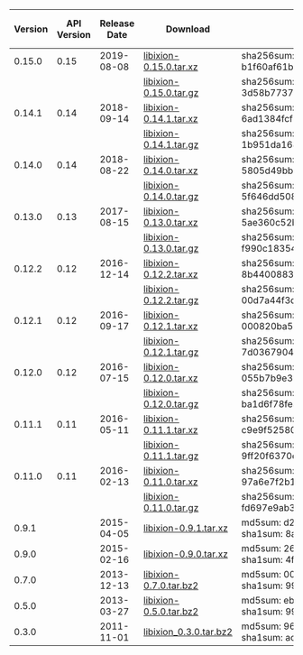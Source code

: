 

| Version | API Version | Release Date | Download | Check Sum | File Size (bytes) |
|---------|-------------|--------------|----------|-----------|-------------------|
| 0.15.0 | 0.15   | 2019-08-08 | [libixion-0.15.0.tar.xz](http://kohei.us/files/ixion/src/libixion-0.15.0.tar.xz) | sha256sum: b1f60af61be875e3bfa7ad18203a6c8ccdeb9922a531e196029fc42fbfa0b9e6 | 447388 |
|        |        |            | [libixion-0.15.0.tar.gz](http://kohei.us/files/ixion/src/libixion-0.15.0.tar.gz) | sha256sum: 3d58b77373f9c5d56b11f2b9b07996a5b5b55bec7c2ede74c67d0885b6263dd0 | 691668 |
| 0.14.1 | 0.14   | 2018-09-14 | [libixion-0.14.1.tar.xz](http://kohei.us/files/ixion/src/libixion-0.14.1.tar.xz) | sha256sum: 6ad1384fcf813083c6d981a16b2643c953f9bac4c2caf1ed1682921d9b69ed91 | 452249 |
|        |        |            | [libixion-0.14.1.tar.gz](http://kohei.us/files/ixion/src/libixion-0.14.1.tar.gz) | sha256sum: 1b951da168cd55d22f59b28e66e0606c9a6bfe18ef637cb9ef81d146559f74e1 | 578708 |
| 0.14.0 | 0.14   | 2018-08-22 | [libixion-0.14.0.tar.xz](http://kohei.us/files/ixion/src/libixion-0.14.0.tar.xz) | sha256sum: 5805d49bb110e53eeb4224cdbcbcdba91928315dcb5672af8f90942ad34afe5e | 427100 |
|        |        |            | [libixion-0.14.0.tar.gz](http://kohei.us/files/ixion/src/libixion-0.14.0.tar.gz) | sha256sum: 5f646dd5089700093be157ff71698e276df9512afb4806954094a936f80ca9d1 | 662646 |
| 0.13.0 | 0.13   | 2017-08-15 | [libixion-0.13.0.tar.xz](http://kohei.us/files/ixion/src/libixion-0.13.0.tar.xz) | sha256sum: 5ae360c52ba2d17c4abf5ae21fa947f75925459e085acef5972395f77333c7e5 | 413756 |
|        |        |            | [libixion-0.13.0.tar.gz](http://kohei.us/files/ixion/src/libixion-0.13.0.tar.gz) | sha256sum: f990c18354a5aaa7e2a99a38c44f37f8169aa86a54bf285be26e21453fae3b8b | 636751 |
| 0.12.2 | 0.12   | 2016-12-14 | [libixion-0.12.2.tar.xz](http://kohei.us/files/ixion/src/libixion-0.12.2.tar.xz) | sha256sum: 8b44008836bb4e1a3dff4d3e40afec6c73037e3518e72cc85b5cc675fbc2daae | 407280 |
|        |        |            | [libixion-0.12.2.tar.gz](http://kohei.us/files/ixion/src/libixion-0.12.2.tar.gz) | sha256sum: 00d7a44f3d8266fd7da46ceb336288f77fc57bdd95402bdc9bb95f1dcb883baf | 627147 |
| 0.12.1 | 0.12   | 2016-09-17 | [libixion-0.12.1.tar.xz](http://kohei.us/files/ixion/src/libixion-0.12.1.tar.xz) | sha256sum: 000820ba51109ec21cbdb7ea83c1fdb0acbcfeb55b4a6a80fe02b71d45c587c2 | 406300 |
|        |        |            | [libixion-0.12.1.tar.gz](http://kohei.us/files/ixion/src/libixion-0.12.1.tar.gz) | sha256sum: 7d03679041f291456052ccff8710f591b955a8ca53bc1670df10f8741274775d | 628577 |
| 0.12.0 | 0.12   | 2016-07-15 | [libixion-0.12.0.tar.xz](http://kohei.us/files/ixion/src/libixion-0.12.0.tar.xz) | sha256sum: 055b7b9e31663f0acb7f249d68ca08e480f8f5d43ef5e4bd57b2fb04242307b0 | 393284 |
|        |        |            | [libixion-0.12.0.tar.gz](http://kohei.us/files/ixion/src/libixion-0.12.0.tar.gz) | sha256sum: ba1d6f78fe3f302723d286ffe1ec25571b7983a360184c66a88782177fe3496e | 601525 |
| 0.11.1 | 0.11   | 2016-05-11 | [libixion-0.11.1.tar.xz](http://kohei.us/files/ixion/src/libixion-0.11.1.tar.xz) | sha256sum: c9e9f52580d618fa969fc0293f55af21a9c74bfb802e655c6bf239202f95bede | 366660 |
|        |        |            | [libixion-0.11.1.tar.gz](http://kohei.us/files/ixion/src/libixion-0.11.1.tar.gz) | sha256sum: 9ff20f6370e6f1e86a67d4159123195a875b11f7332b0cf9373ba98c57953916 | 568876 |
| 0.11.0 | 0.11   | 2016-02-13 | [libixion-0.11.0.tar.xz](http://kohei.us/files/ixion/src/libixion-0.11.0.tar.xz) | sha256sum: 97a6e7f2b1fcbff69e76fe4e1df62f1cfcc353820472991e37de00aacb024293 | 365652 |
|        |        |            | [libixion-0.11.0.tar.gz](http://kohei.us/files/ixion/src/libixion-0.11.0.tar.gz) | sha256sum: fd697e9ab334bb1cf0161fab25f46bbbcf517248de9bbc1f684d9854b9b287c0 | 567644 |
| 0.9.1  |        | 2015-04-05 | [libixion-0.9.1.tar.xz](http://kohei.us/files/ixion/src/libixion-0.9.1.tar.xz) | md5sum: d292f6d62847f2305178459390842eac<br/>sha1sum: 8ae071e7e89784933caadeffc16ed7b0764350a9 | - |
| 0.9.0  |        | 2015-02-16 | [libixion-0.9.0.tar.xz](http://kohei.us/files/ixion/src/libixion-0.9.0.tar.xz) | md5sum: 26f293e708513dea5e6e25e9232a7400<br/>sha1sum: 4f97682546236aee686e86293f9890d79f25cf23 | - |
| 0.7.0  |        | 2013-12-13 | [libixion-0.7.0.tar.bz2](http://kohei.us/files/ixion/src/libixion-0.7.0.tar.bz2) | md5sum: 000157117801f9507f34b26ba998c4d1<br/>sha1sum: 99b8f9f49078ef7e15280f5c73dff639a6e9472c | - |
| 0.5.0  |        | 2013-03-27 | [libixion-0.5.0.tar.bz2](http://kohei.us/files/ixion/src/libixion-0.5.0.tar.bz2) | md5sum: ebaeab9ffe1e6bd68b2a20bfa430b3af<br/>sha1sum: 99290ed5aa2ab2338ba04737210256c48885107c | - |
| 0.3.0  |        | 2011-11-01 | [libixion_0.3.0.tar.bz2](http://kohei.us/files/ixion/src/libixion_0.3.0.tar.bz2) | md5sum: 96a36a0016f968a5a7c4b167eeb1643b<br/>sha1sum: ac1fa915303ed8492ac50d6f0aa4d974e8405954 | - |
